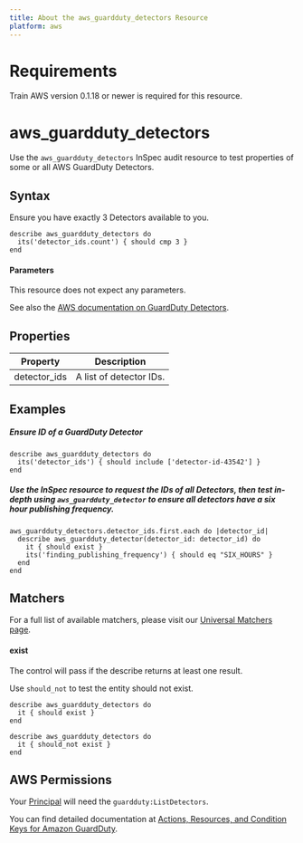 ```yaml
---
title: About the aws_guardduty_detectors Resource
platform: aws
---
```


# Requirements

Train AWS version 0.1.18 or newer is required for this resource.

# aws\_guardduty\_detectors

Use the `aws_guardduty_detectors` InSpec audit resource to test properties of some or all AWS GuardDuty Detectors.

## Syntax

 Ensure you have exactly 3 Detectors available to you.

    describe aws_guardduty_detectors do
      its('detector_ids.count') { should cmp 3 }
    end
    
    
#### Parameters

This resource does not expect any parameters.

See also the [AWS documentation on GuardDuty Detectors](https://docs.aws.amazon.com/guardduty/latest/ug/what-is-guardduty.html).

## Properties

|Property                 | Description|
| ---                     | --- |
|detector_ids             | A list of detector IDs. |

## Examples

##### Ensure ID of a GuardDuty Detector
    describe aws_guardduty_detectors do
      its('detector_ids') { should include ['detector-id-43542'] }
    end
    
##### Use the InSpec resource to request the IDs of all Detectors, then test in-depth using `aws_guardduty_detector` to ensure all detectors have a six hour publishing frequency.

    aws_guardduty_detectors.detector_ids.first.each do |detector_id|
      describe aws_guardduty_detector(detector_id: detector_id) do
        it { should exist }
        its('finding_publishing_frequency') { should eq "SIX_HOURS" }
      end
    end

## Matchers

For a full list of available matchers, please visit our [Universal Matchers page](https://www.inspec.io/docs/reference/matchers/). 

#### exist

The control will pass if the describe returns at least one result.

Use `should_not` to test the entity should not exist.

    describe aws_guardduty_detectors do
      it { should exist }
    end
      
    describe aws_guardduty_detectors do
      it { should_not exist }
    end
    
## AWS Permissions

Your [Principal](https://docs.aws.amazon.com/IAM/latest/UserGuide/intro-structure.html#intro-structure-principal) will need the `guardduty:ListDetectors`.

You can find detailed documentation at [Actions, Resources, and Condition Keys for Amazon GuardDuty](https://docs.aws.amazon.com/guardduty/latest/ug/what-is-guardduty.html).  